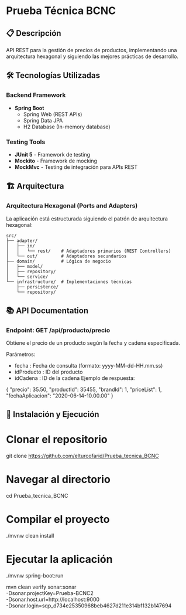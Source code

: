 # Prueba Técnica BCNC

## 📋 Descripción
API REST para la gestión de precios de productos, implementando una arquitectura hexagonal y siguiendo las mejores prácticas de desarrollo.

## 🛠️ Tecnologías Utilizadas

### Backend Framework
- **Spring Boot** 
  - Spring Web (REST APIs)
  - Spring Data JPA
  - H2 Database (In-memory database)

### Testing Tools
- **JUnit 5** - Framework de testing
- **Mockito** - Framework de mocking
- **MockMvc** - Testing de integración para APIs REST

## 🏗️ Arquitectura

### Arquitectura Hexagonal (Ports and Adapters)
La aplicación está estructurada siguiendo el patrón de arquitectura hexagonal:

```plaintext
src/
├── adapter/
│   ├── in/
│   │   └── rest/    # Adaptadores primarios (REST Controllers)
│   └── out/         # Adaptadores secundarios
├── domain/          # Lógica de negocio
│   ├── model/
│   ├── repository/
│   └── service/
└── infrastructure/  # Implementaciones técnicas
    ├── persistence/
    └── repository/
```


## 📚 API Documentation
### Endpoint: GET /api/producto/precio
Obtiene el precio de un producto según la fecha y cadena especificada.

Parámetros:

- fecha : Fecha de consulta (formato: yyyy-MM-dd-HH.mm.ss)
- idProducto : ID del producto
- idCadena : ID de la cadena
Ejemplo de respuesta:


{
    "precio": 35.50,
    "productId": 35455,
    "brandId": 1,
    "priceList": 1,
    "fechaAplicacion": "2020-06-14-10.00.00"
}


## 🚀 Instalación y Ejecución

# Clonar el repositorio
git clone https://github.com/elturcofarid/Prueba_tecnica_BCNC

# Navegar al directorio
cd Prueba_tecnica_BCNC

# Compilar el proyecto
./mvnw clean install

# Ejecutar la aplicación
./mvnw spring-boot:run


mvn clean verify sonar:sonar \
  -Dsonar.projectKey=Prueba-BCNC2 \
  -Dsonar.host.url=http://localhost:9000 \
  -Dsonar.login=sqp_d734e25350968beb4627d211e314bf132b147694
